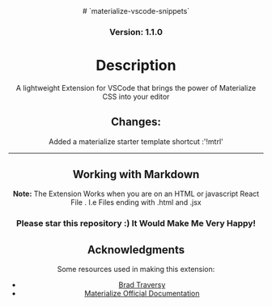 <div align="center">
# `materialize-vscode-snippets`
 
### Version: 1.1.0
# Description
A lightweight Extension for VSCode that brings the power of Materialize CSS into your editor


## Changes: 
Added a materialize starter template shortcut :'!mtrl'

-----------------------------------------------------------------------------------------------------------

## Working with Markdown

**Note:** The Extension Works when you are on an HTML or javascript React File . I.e Files ending with .html and .jsx

### Please star this repository :) It Would Make Me Very Happy!

## Acknowledgments
Some resources used in making this extension:

* [Brad Traversy](https://traversymedia.com)
* [Materialize Official Documentation](https://materializecss.com)

</div>
